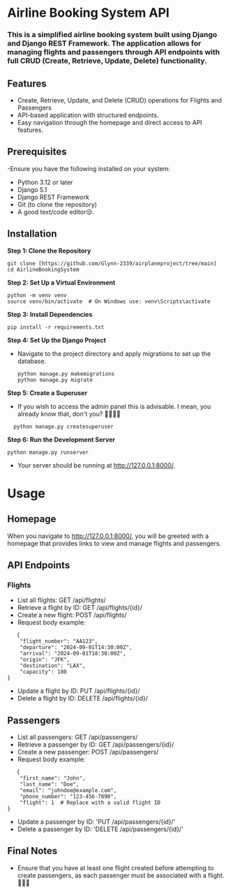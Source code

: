 # Airline Booking System API
### This is a simplified airline booking system built using Django and Django REST Framework. The application allows for managing flights and passengers through API endpoints with full CRUD (Create, Retrieve, Update, Delete) functionality.

## Features
* Create, Retrieve, Update, and Delete (CRUD) operations for Flights and Passengers
* API-based application with structured endpoints.
* Easy navigation through the homepage and direct access to API features.

## Prerequisites
-Ensure you have the following installed on your system:
* Python 3.12 or later
* Django 5.1
* Django REST Framework
* Git (to clone the repository)
* A good text/code editor😒.

## Installation
**Step 1: Clone the Repository**  
```
git clone [https://github.com/Glynn-2339/airplaneproject/tree/main]
cd AirlineBookingSystem
```

**Step 2: Set Up a Virtual Environment**
```
python -m venv venv
source venv/bin/activate  # On Windows use: venv\Scripts\activate
```

**Step 3: Install Dependencies**
```
pip install -r requirements.txt
```

**Step 4: Set Up the Django Project**
- Navigate to the project directory and apply migrations to set up the database.
   ```
   python manage.py makemigrations
   python manage.py migrate
  ```
**Step 5: Create a Superuser**
- If you wish to access the admin panel this is advisable. I mean, you already know that, don't you? 🤦‍♂️🤦‍♂️
```
  python manage.py createsuperuser
```

**Step 6: Run the Development Server**
```
python manage.py runserver
```
- Your server should be running at http://127.0.0.1:8000/.

# Usage
## Homepage
When you navigate to http://127.0.0.1:8000/, you will be greeted with a homepage that provides links to view and manage flights and passengers.

## API Endpoints
### Flights
* List all flights: GET /api/flights/
* Retrieve a flight by ID: GET /api/flights/{id}/
* Create a new flight: POST /api/flights/
 * Request body example:
```
   {
    "flight_number": "AA123",
    "departure": "2024-09-01T14:30:00Z",
    "arrival": "2024-09-01T18:30:00Z",
    "origin": "JFK",
    "destination": "LAX",
    "capacity": 180
}
```
* Update a flight by ID: PUT /api/flights/{id}/
* Delete a flight by ID: DELETE /api/flights/{id}/

## Passengers
* List all passengers: GET /api/passengers/
* Retrieve a passenger by ID: GET /api/passengers/{id}/
* Create a new passenger: POST /api/passengers/
 * Request body example:
```
   {
    "first_name": "John",
    "last_name": "Doe",
    "email": "johndoe@example.com",
    "phone_number": "123-456-7890",
    "flight": 1  # Replace with a valid flight ID
}
```
* Update a passenger by ID: 'PUT /api/passengers/{id}/'
* Delete a passenger by ID: 'DELETE /api/passengers/{id}/'

## Final Notes
- Ensure that you have at least one flight created before attempting to create passengers, as each passenger must be associated with a flight. 🚥🚥🚥





